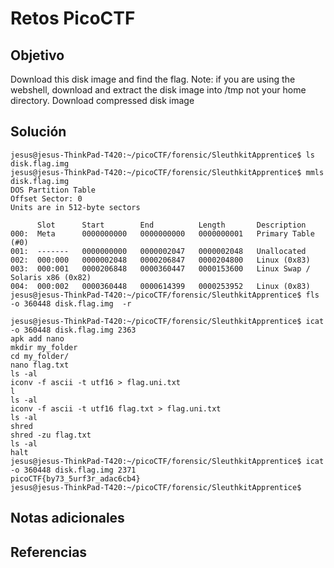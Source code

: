 # Retos PicoCTF


## Objetivo 

Download this disk image and find the flag.
Note: if you are using the webshell, download and extract the disk image into /tmp not your home directory.
Download compressed disk image
## Solución 

```
jesus@jesus-ThinkPad-T420:~/picoCTF/forensic/SleuthkitApprentice$ ls
disk.flag.img
jesus@jesus-ThinkPad-T420:~/picoCTF/forensic/SleuthkitApprentice$ mmls disk.flag.img 
DOS Partition Table
Offset Sector: 0
Units are in 512-byte sectors

      Slot      Start        End          Length       Description
000:  Meta      0000000000   0000000000   0000000001   Primary Table (#0)
001:  -------   0000000000   0000002047   0000002048   Unallocated
002:  000:000   0000002048   0000206847   0000204800   Linux (0x83)
003:  000:001   0000206848   0000360447   0000153600   Linux Swap / Solaris x86 (0x82)
004:  000:002   0000360448   0000614399   0000253952   Linux (0x83)
jesus@jesus-ThinkPad-T420:~/picoCTF/forensic/SleuthkitApprentice$ fls -o 360448 disk.flag.img  -r

jesus@jesus-ThinkPad-T420:~/picoCTF/forensic/SleuthkitApprentice$ icat -o 360448 disk.flag.img 2363
apk add nano
mkdir my_folder
cd my_folder/
nano flag.txt
ls -al
iconv -f ascii -t utf16 > flag.uni.txt
l
ls -al
iconv -f ascii -t utf16 flag.txt > flag.uni.txt
ls -al
shred
shred -zu flag.txt 
ls -al
halt
jesus@jesus-ThinkPad-T420:~/picoCTF/forensic/SleuthkitApprentice$ icat -o 360448 disk.flag.img 2371
picoCTF{by73_5urf3r_adac6cb4}
jesus@jesus-ThinkPad-T420:~/picoCTF/forensic/SleuthkitApprentice$ 
```

## Notas adicionales 

## Referencias 
